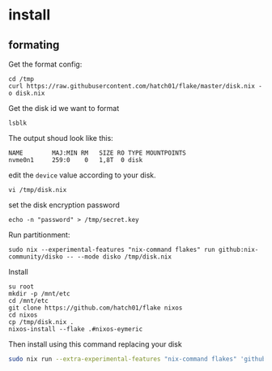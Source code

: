 # install

## formating

Get the format config:
```console
cd /tmp
curl https://raw.githubusercontent.com/hatch01/flake/master/disk.nix -o disk.nix
```

Get the disk id we want to format
```console
lsblk
```
The output shoud look like this:
```
NAME        MAJ:MIN RM   SIZE RO TYPE MOUNTPOINTS
nvme0n1     259:0    0   1,8T  0 disk
```

edit the `device` value according to your disk.
```console
vi /tmp/disk.nix
```

set the disk encryption password 
```console
echo -n "password" > /tmp/secret.key
```

Run partitionment:
```console
sudo nix --experimental-features "nix-command flakes" run github:nix-community/disko -- --mode disko /tmp/disk.nix
```

Install
```console
su root
mkdir -p /mnt/etc
cd /mnt/etc
git clone https://github.com/hatch01/flake nixos
cd nixos
cp /tmp/disk.nix .
nixos-install --flake .#nixos-eymeric
```

Then install using this command replacing your disk
```bash
sudo nix run --extra-experimental-features "nix-command flakes" 'github:nix-community/disko#disko-install' -- --flake 'github:hatch01/flake#nixos-eymeric' --disk main /dev/sda
```
